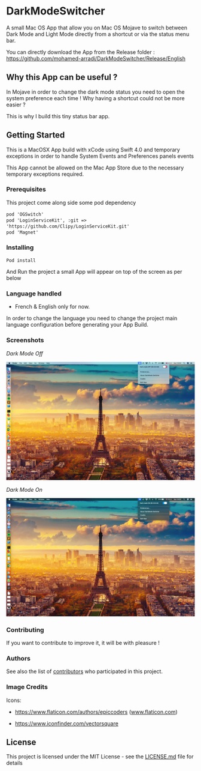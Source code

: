 # DarkModeSwitcher

A small Mac OS App that allow you on Mac OS Mojave to switch between Dark Mode and Light Mode directly from a shortcut or via the status menu bar.

You can directly download the App from the Release folder : https://github.com/mohamed-arradi/DarkModeSwitcher/Release/English

## Why this App can be useful ?

In Mojave in order to change the dark mode status you need to open the system preference each time ! Why having a shortcut could not be more easier ?

This is why I build this tiny status bar app.

## Getting Started

This is a MacOSX App build with xCode using Swift 4.0 and temporary exceptions in order to handle System Events and Preferences panels events

This App cannot be allowed on the Mac App Store due to the necessary temporary exceptions required.

### Prerequisites

This project come along side some pod dependency

```
pod 'OGSwitch'
pod 'LoginServiceKit', :git => 'https://github.com/Clipy/LoginServiceKit.git'
pod 'Magnet'
```

### Installing

```
Pod install
```
And Run the project a small App will appear on top of the screen as per below

### Language handled

- French & English only for now.

In order to change the language you need to change the project main language configuration before generating your App Build.

### Screenshots

*Dark Mode Off*

![Screenshot](images/DarkModeOff.jpg)

*Dark Mode On*

![Screenshot](images/DarkModeOn.jpg)

### Contributing

If you want to contribute to improve it, it will be with pleasure !

### Authors

See also the list of [contributors](https://github.com/mohamed-arradi/DarkModeSwitcher/contributors) who participated in this project.

### Image Credits

Icons:

- https://www.flaticon.com/authors/epiccoders (www.flaticon.com)

- https://www.iconfinder.com/vectorsquare

## License

This project is licensed under the MIT License - see the [LICENSE.md](LICENSE.md) file for details
